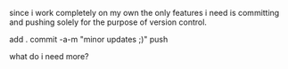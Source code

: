 since i work completely on my own the only features i need is committing and pushing solely for the purpose of version control.

add .
commit -a-m "minor updates ;)"
push

what do i need more?